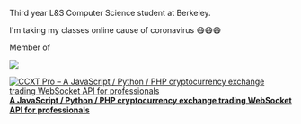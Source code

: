 Third year L&S Computer Science student at Berkeley. 

I'm taking my classes online cause of coronavirus 😷😷😷

Member of   

<a href="https://github.com/ccxt/ccxt">
    <img src="https://github-readme-stats.vercel.app/api/pin/?username=kroitor&repo=ccxt" />
</a>

[![CCXT Pro – A JavaScript / Python / PHP cryptocurrency exchange trading WebSocket API for professionals](https://user-images.githubusercontent.com/1294454/83935830-0061e400-a7c6-11ea-8215-92983a611531.png)](https://ccxt.pro) **[A JavaScript / Python / PHP cryptocurrency exchange trading WebSocket API for professionals](https://ccxt.pro)**
